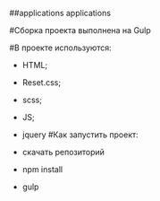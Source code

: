 ##applications
applications

#Сборка проекта выполнена на Gulp

#В проекте используются:

- HTML;
- Reset.css;
- scss;
- JS;
- jquery
#Как запустить проект:

- скачать репозиторий
- npm install
- gulp
